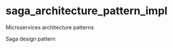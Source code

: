 # saga_architecture_pattern_impl


Microservices architecture patterns









Saga design pattern
